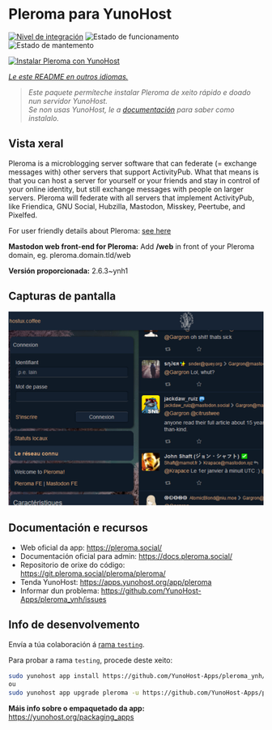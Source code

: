 <!--
NOTA: Este README foi creado automáticamente por <https://github.com/YunoHost/apps/tree/master/tools/readme_generator>
NON debe editarse manualmente.
-->

# Pleroma para YunoHost

[![Nivel de integración](https://dash.yunohost.org/integration/pleroma.svg)](https://dash.yunohost.org/appci/app/pleroma) ![Estado de funcionamento](https://ci-apps.yunohost.org/ci/badges/pleroma.status.svg) ![Estado de mantemento](https://ci-apps.yunohost.org/ci/badges/pleroma.maintain.svg)

[![Instalar Pleroma con YunoHost](https://install-app.yunohost.org/install-with-yunohost.svg)](https://install-app.yunohost.org/?app=pleroma)

*[Le este README en outros idiomas.](./ALL_README.md)*

> *Este paquete permíteche instalar Pleroma de xeito rápido e doado nun servidor YunoHost.*  
> *Se non usas YunoHost, le a [documentación](https://yunohost.org/install) para saber como instalalo.*

## Vista xeral

Pleroma is a microblogging server software that can federate (= exchange messages with) other servers that support ActivityPub. What that means is that you can host a server for yourself or your friends and stay in control of your online identity, but still exchange messages with people on larger servers. Pleroma will federate with all servers that implement ActivityPub, like Friendica, GNU Social, Hubzilla, Mastodon, Misskey, Peertube, and Pixelfed.

For user friendly details about Pleroma: [see here](https://blog.soykaf.com/post/what-is-pleroma/)

**Mastodon web front-end for Pleroma:** Add **/web** in front of your Pleroma domain, eg. pleroma.domain.tld/web


**Versión proporcionada:** 2.6.3~ynh1

## Capturas de pantalla

![Captura de pantalla de Pleroma](./doc/screenshots/screenshot1.png)

## Documentación e recursos

- Web oficial da app: <https://pleroma.social/>
- Documentación oficial para admin: <https://docs.pleroma.social/>
- Repositorio de orixe do código: <https://git.pleroma.social/pleroma/pleroma/>
- Tenda YunoHost: <https://apps.yunohost.org/app/pleroma>
- Informar dun problema: <https://github.com/YunoHost-Apps/pleroma_ynh/issues>

## Info de desenvolvemento

Envía a túa colaboración á [rama `testing`](https://github.com/YunoHost-Apps/pleroma_ynh/tree/testing).

Para probar a rama `testing`, procede deste xeito:

```bash
sudo yunohost app install https://github.com/YunoHost-Apps/pleroma_ynh/tree/testing --debug
ou
sudo yunohost app upgrade pleroma -u https://github.com/YunoHost-Apps/pleroma_ynh/tree/testing --debug
```

**Máis info sobre o empaquetado da app:** <https://yunohost.org/packaging_apps>
